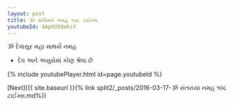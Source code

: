 ```yaml
---
layout: post
title: ૐ સંધીમતે નમહ ૧૦૮ ટાઈમ્સ
youtubeId: 4AphUSQehiY
---
```

 
 
 ૐ દેવાસુર મહા માથર્ય નમહ  
 
 -  દેવ અને અસુરોમાં કોણ શ્રેષ્ઠ છે 
 
  
 
  
 
 
 
 
 
 


{% include youtubePlayer.html id=page.youtubeId %}
 
[Next]({{ site.baseurl }}{% link  split2/_posts/2016-03-17-ૐ સંતરાયા નમહ ૧૦૮ ટાઈમ્સ.md%})
 
